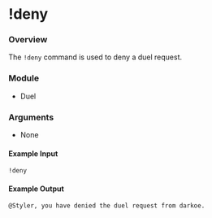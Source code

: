 # !deny

### Overview

The `!deny` command is used to deny a duel request.

### Module

- Duel

### Arguments

- None

#### Example Input

````
!deny
````

#### Example Output

```
@Styler, you have denied the duel request from darkoe.
```
